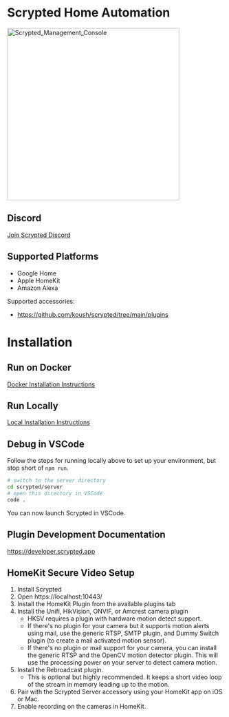 # Scrypted Home Automation

<img width="400" alt="Scrypted_Management_Console" src="https://user-images.githubusercontent.com/73924/131903488-722d87ac-a0b0-40fe-b605-326e6b886e35.png">

## Discord

[Join Scrypted Discord](https://discord.gg/DcFzmBHYGq)

## Supported Platforms

 * Google Home
 * Apple HomeKit
 * Amazon Alexa

Supported accessories: 
 * https://github.com/koush/scrypted/tree/main/plugins

# Installation

## Run on Docker

[Docker Installation Instructions](https://github.com/koush/scrypted/wiki/Docker)

## Run Locally

[Local Installation Instructions](https://github.com/koush/scrypted/wiki/Local-Installation)

## Debug in VSCode

Follow the steps for running locally above to set up your environment, but stop short of `npm run`.

```sh
# switch to the server directory
cd scrypted/server
# open this directory in VSCode
code .
```

You can now launch Scrypted in VSCode.

## Plugin Development Documentation

https://developer.scrypted.app

## HomeKit Secure Video Setup

1. Install Scrypted
2. Open https://localhost:10443/
3. Install the HomeKit Plugin from the available plugins tab
4. Install the Unifi, HikVision, ONVIF, or Amcrest camera plugin
   * HKSV requires a plugin with hardware motion detect support.
   * If there's no plugin for your camera but it supports motion alerts using mail, use the generic RTSP, SMTP plugin, and Dummy Switch plugin (to create a mail activated motion sensor).
   * If there's no plugin or mail support for your camera, you can install the generic RTSP and the OpenCV motion detector plugin. This will use the processing power on your server to detect camera motion.
6. Install the Rebroadcast plugin.
    * This is optional but highly recommended. It keeps a short video loop of the stream in memory leading up to the motion.  
7. Pair with the Scrypted Server accessory using your HomeKit app on iOS or Mac.
8. Enable recording on the cameras in HomeKit.
